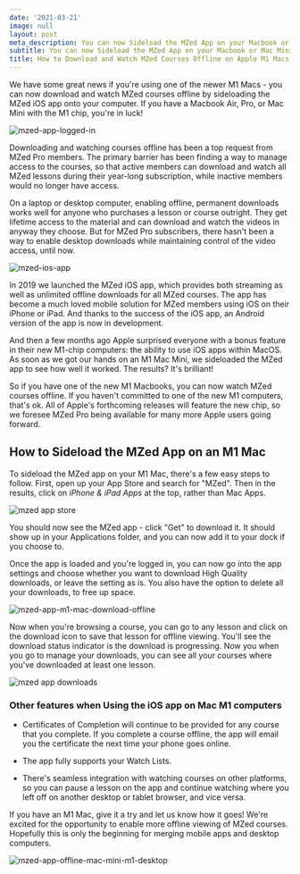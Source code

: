 ```yaml
---
date: '2021-03-21'
image: null
layout: post
meta_description: You can now Sideload the MZed App on your Macbook or Mac Mini
subtitle: You can now Sideload the MZed App on your Macbook or Mac Mini
title: How to Download and Watch MZed Courses Offline on Apple M1 Macs
---
```


We have some great news if you're using one of the newer M1 Macs - you can now download and watch MZed courses offline by sideloading the MZed iOS app onto your computer. If you have a Macbook Air, Pro, or Mac Mini with the M1 chip, you're in luck!

![mzed-app-logged-in](https://mzed-cdn1.sfo2.cdn.digitaloceanspaces.com/images/news/mzed-app-logged-in.jpg)

Downloading and watching courses offline has been a top request from MZed Pro members. The primary barrier has been finding a way to manage access to the courses, so that active members can download and watch all MZed lessons during their year-long subscription, while inactive members would no longer have access. 

On a laptop or desktop computer, enabling offline, permanent downloads works well for anyone who purchases a lesson or course outright. They get lifetime access to the material and can download and watch the videos in anyway they choose. But for MZed Pro subscribers, there hasn't been a way to enable desktop downloads while maintaining control of the video access, until now.

![mzed-ios-app](https://mzed-cdn1.sfo2.cdn.digitaloceanspaces.com/images/news/mzed-ios-app.jpg)

In 2019 we launched the MZed iOS app, which provides both streaming as well as unlimited offline downloads for all MZed courses. The app has become a much loved mobile solution for MZed members using iOS on their iPhone or iPad. And thanks to the success of the iOS app, an Android version of the app is now in development.

And then a few months ago Apple surprised everyone with a bonus feature in their new M1-chip computers: the ability to use iOS apps within MacOS. As soon as we got our hands on an M1 Mac Mini, we sideloaded the MZed app to see how well it worked. The results? It's brilliant!

So if you have one of the new M1 Macbooks, you can now watch MZed courses offline. If you haven't committed to one of the new M1 computers, that's ok. All of Apple's forthcoming releases will feature the new chip, so we foresee MZed Pro being available for many more Apple users going forward.

## **How to Sideload the MZed App on an M1 Mac**

To sideload the MZed app on your M1 Mac, there's a few easy steps to follow. First, open up your App Store and search for "MZed". Then in the results, click on _iPhone & iPad Apps_ at the top, rather than Mac Apps.

![mzed app store](https://mzed-cdn1.sfo2.cdn.digitaloceanspaces.com/images/news/mzed-app-store-1.jpg)

You should now see the MZed app - click "Get" to download it. It should show up in your Applications folder, and you can now add it to your dock if you choose to. 

Once the app is loaded and you're logged in, you can now go into the app settings and choose whether you want to download High Quality downloads, or leave the setting as is. You also have the option to delete all your downloads, to free up space.

![mzed-app-m1-mac-download-offline](https://mzed-cdn1.sfo2.cdn.digitaloceanspaces.com/images/news/mzed-app-m1-mac-download-offline.jpg)

Now when you're browsing a course, you can go to any lesson and click on the download icon to save that lesson for offline viewing. You'll see the download status indicator is the download is progressing. Now you when you go to manage your downloads, you can see all your courses where you've downloaded at least one lesson. 

![mzed app downloads](https://mzed-cdn1.sfo2.cdn.digitaloceanspaces.com/images/news/mzed-app-downloads.jpg)  
 

### **Other features when Using the iOS app on Mac M1 computers**

 

  * Certificates of Completion will continue to be provided for any course that you complete. If you complete a course offline, the app will email you the certificate the next time your phone goes online.

  * The app fully supports your Watch Lists.

  * There's seamless integration with watching courses on other platforms, so you can pause a lesson on the app and continue watching where you left off on another desktop or tablet browser, and vice versa.




​If you have an M1 Mac, give it a try and let us know how it goes! We're excited for the opportunity to enable more offline viewing of MZed courses. Hopefully this is only the beginning for merging mobile apps and desktop computers.

![mzed-app-offline-mac-mini-m1-desktop](https://mzed-cdn1.sfo2.cdn.digitaloceanspaces.com/images/news/mzed-app-offline-mac-mini-m1-desktop.jpg)